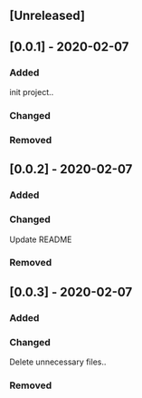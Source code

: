 ## [Unreleased]

## [0.0.1] - 2020-02-07
### Added
init project..

### Changed

### Removed

## [0.0.2] - 2020-02-07
### Added

### Changed
Update README

### Removed

## [0.0.3] - 2020-02-07
### Added

### Changed
Delete unnecessary files..

### Removed
